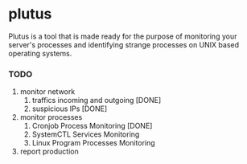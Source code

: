 # plutus
Plutus is a tool that is made ready for the purpose of monitoring your server's processes and identifying strange processes on UNIX based operating systems.     

### TODO
1. monitor network
    1. traffics incoming and outgoing [DONE]
    2. suspicious IPs [DONE]
2. monitor processes
   1. Cronjob Process Monitoring [DONE]
   2. SystemCTL Services Monitoring
   3. Linux Program Processes Monitoring
3. report production